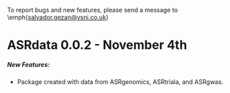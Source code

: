 To report bugs and new features, please send a message to \emph{salvador.gezan@vsni.co.uk}

# ASRdata 0.0.2  - November 4th

##### New Features:

* Package created with data from ASRgenomics, ASRtriala, and ASRgwas.

